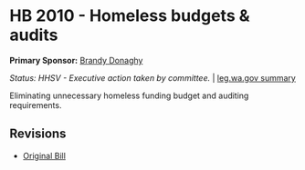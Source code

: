 # HB 2010 - Homeless budgets & audits
**Primary Sponsor:** [Brandy Donaghy](/person/leg/brandy.donaghy.md)

*Status: HHSV - Executive action taken by committee.* | [leg.wa.gov summary](https://app.leg.wa.gov/billsummary?BillNumber=2010&Year=2021)

Eliminating unnecessary homeless funding budget and auditing requirements.

## Revisions
* [Original Bill](1/)